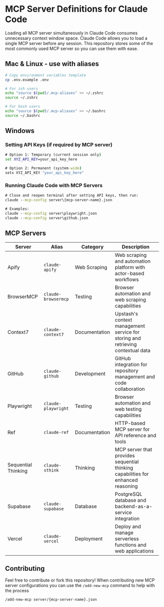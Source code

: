 # MCP Server Definitions for Claude Code

Loading all MCP server simultaneously in Claude Code consumes unnecessary context window space. Claude Code allows you to load a single MCP server before any session.
This repository stores some of the most commonly used MCP server so you can use them with ease.

## Mac & Linux - use with aliases

```zsh
# Copy environment variables template
cp .env.example .env

# For zsh users
echo "source $(pwd)/.mcp-aliases" >> ~/.zshrc
source ~/.zshrc

# For bash users
echo "source $(pwd)/.mcp-aliases" >> ~/.bashrc
source ~/.bashrc
```

## Windows

### Setting API Keys (if required by MCP server)

```cmd
# Option 1: Temporary (current session only)
set XYZ_API_KEY=your_api_key_here

# Option 2: Permanent (system-wide)
setx XYZ_API_KEY "your_api_key_here"
```

### Running Claude Code with MCP Servers

```cmd
# Close and reopen terminal after setting API keys, then run:
claude --mcp-config server\{mcp-server-name}.json

# Examples:
claude --mcp-config server\playwright.json
claude --mcp-config server\github.json
```


## MCP Servers

| Server | Alias | Category | Description |
|--------|-------|----------|-------------|
| Apify | `claude-apify` | Web Scraping | Web scraping and automation platform with actor-based workflows |
| BrowserMCP | `claude-browsermcp` | Testing | Browser automation and web scraping capabilities |
| Context7 | `claude-context7` | Documentation | Upstash's context management service for storing and retrieving contextual data |
| GitHub | `claude-github` | Development | GitHub integration for repository management and code collaboration |
| Playwright | `claude-playwright` | Testing | Browser automation and web testing capabilities |
| Ref | `claude-ref` | Documentation | HTTP-based MCP server for API reference and tools |
| Sequential Thinking | `claude-sthink` | Thinking | MCP server that provides sequential thinking capabilities for enhanced reasoning |
| Supabase | `claude-supabase` | Database | PostgreSQL database and backend-as-a-service integration |
| Vercel | `claude-vercel` | Deployment | Deploy and manage serverless functions and web applications |

## Contributing

Feel free to contribute or fork this repository! When contributing new MCP server configurations you can use the `/add-new-mcp` command to help with the process

```bash
/add-new-mcp server/{mcp-server-name}.json
```
